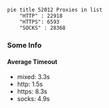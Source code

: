 
```mermaid
pie title 52012 Proxies in list
    "HTTP" : 22918
    "HTTPS": 6593
    "SOCKS" : 28368
```

### Some Info
#### Average Timeout

- mixed: 3.3s
- http: 1.5s
- https: 8.3s
- socks: 4.9s